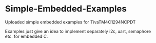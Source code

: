 # Simple-Embedded-Examples
Uploaded simple embedded examples for TivaTM4C1294NCPDT 

Examples just give an idea to implement separately i2c, uart, semaphore etc. for embedded C.  
